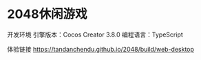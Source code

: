 # 2048休闲游戏
开发环境
引擎版本：Cocos Creator 3.8.0
编程语言：TypeScript

体验链接
https://tandanchendu.github.io/2048/build/web-desktop
